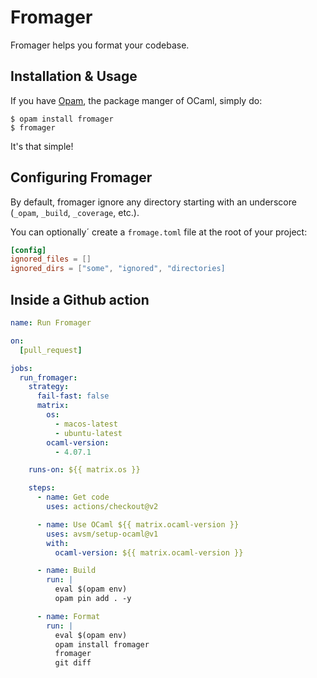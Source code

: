 # Fromager

Fromager helps you format your codebase.

## Installation & Usage

If you have [Opam](https://opam.ocaml.org/), the package manger of OCaml, simply do:

```console
$ opam install fromager
$ fromager
```

It's that simple!

## Configuring Fromager

By default, fromager ignore any directory starting with an underscore (`_opam`, `_build`, `_coverage`, etc.).

You can optionally´ create a `fromage.toml` file at the root of your project:

```toml
[config]
ignored_files = []
ignored_dirs = ["some", "ignored", "directories]
```

## Inside a Github action

```yml
name: Run Fromager

on:
  [pull_request]

jobs:
  run_fromager:
    strategy:
      fail-fast: false
      matrix:
        os:
          - macos-latest
          - ubuntu-latest
        ocaml-version:
          - 4.07.1

    runs-on: ${{ matrix.os }}

    steps:
      - name: Get code
        uses: actions/checkout@v2

      - name: Use OCaml ${{ matrix.ocaml-version }}
        uses: avsm/setup-ocaml@v1
        with:
          ocaml-version: ${{ matrix.ocaml-version }}

      - name: Build
        run: |
          eval $(opam env)
          opam pin add . -y

      - name: Format
        run: |
          eval $(opam env)
          opam install fromager
          fromager
          git diff
```